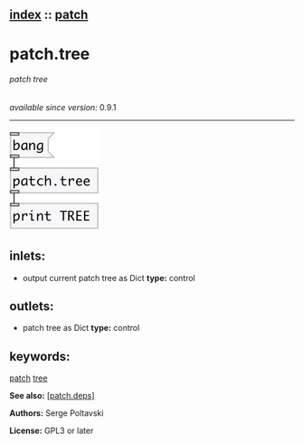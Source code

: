 [index](index.html) :: [patch](category_patch.html)
---

# patch.tree

###### patch tree

*available since version:* 0.9.1

---




[![example](../examples/img/patch.tree.jpg)](../examples/pd/patch.tree.pd)









## inlets:

* output current patch tree as Dict 
__type:__ control<br>



## outlets:

* patch tree as Dict
__type:__ control<br>



## keywords:

[patch](keywords/patch.html)
[tree](keywords/tree.html)



**See also:**
[\[patch.deps\]](patch.deps.html)




**Authors:** Serge Poltavski




**License:** GPL3 or later





